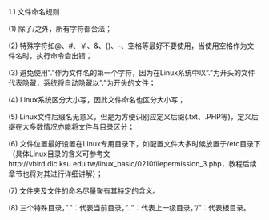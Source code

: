 1.1 文件命名规则

(1) 除了/之外，所有字符都合法；

(2) 特殊字符如@、#、￥、&、()、-、空格等最好不要使用，当使用空格作为文件名时，执行命令会出错；

(3) 避免使用”.”作为文件名的第一个字符，因为在Linux系统中以”.”为开头的文件代表隐藏，系统将自动隐藏以”.”为开头的文件；

(4) Linux系统区分大小写，因此文件命名也区分大小写；

(5) Linux文件后缀名无意义，但是为方便识别应定义后缀(.txt、.PHP等)，定义后缀在大多数情况亦能将文件与目录区分；

(6) 文件位置最好设置在Linux专用目录下，如配置文件大多时候放置于/etc目录下（具体Linux目录的含义可参考文http://vbird.dic.ksu.edu.tw/linux_basic/0210filepermission_3.php，教程后续章节也将对其进行详细讲解）；

(7) 文件夹及文件的命名尽量聚有其特定的含义。

(8) 三个特殊目录，”.”：代表当前目录，”..”：代表上一级目录，”/”：代表根目录。